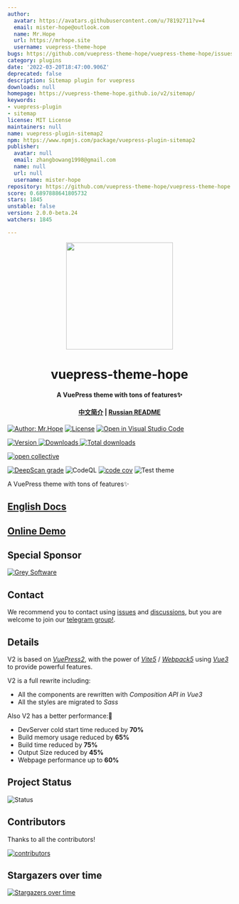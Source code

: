 ```yaml
---
author:
  avatar: https://avatars.githubusercontent.com/u/78192711?v=4
  email: mister-hope@outlook.com
  name: Mr.Hope
  url: https://mrhope.site
  username: vuepress-theme-hope
bugs: https://github.com/vuepress-theme-hope/vuepress-theme-hope/issues
category: plugins
date: '2022-03-20T18:47:00.906Z'
deprecated: false
description: Sitemap plugin for vuepress
downloads: null
homepage: https://vuepress-theme-hope.github.io/v2/sitemap/
keywords:
- vuepress-plugin
- sitemap
license: MIT License
maintainers: null
name: vuepress-plugin-sitemap2
npm: https://www.npmjs.com/package/vuepress-plugin-sitemap2
publisher:
  avatar: null
  email: zhangbowang1998@gmail.com
  name: null
  url: null
  username: mister-hope
repository: https://github.com/vuepress-theme-hope/vuepress-theme-hope
score: 0.6897888641805732
stars: 1845
unstable: false
version: 2.0.0-beta.24
watchers: 1845

---
```


<!-- markdownlint-disable -->
<p align="center">
  <img width="240" src="https://theme-hope-assets.vuejs.press/logo.svg" style="text-align: center;">
</p>
<h1 align="center">vuepress-theme-hope</h1>
<h4 align="center">A VuePress theme with tons of features✨</h4>

<h4 align="center">

[中文简介](README-zh.md) | [Russian README](https://github.com/vuepress-theme-hope/theme-ru-docs)

</h4>

[![Author: Mr.Hope](https://img.shields.io/badge/Author-Mr.Hope-blue.svg?style=for-the-badge)](https://mister-hope.com)
[![License](https://img.shields.io/npm/l/vuepress-theme-hope.svg?style=for-the-badge)](https://github.com/vuepress-theme-hope/vuepress-theme-hope/blob/main/LICENSE)
[![Open in Visual Studio Code](https://img.shields.io/badge/-open%20in%20vscode-blue?style=for-the-badge&logo=visualstudiocode)](https://open.vscode.dev/vuepress-theme-hope/vuepress-theme-hope)

<!-- markdownlint-restore -->

[![Version](https://img.shields.io/npm/v/vuepress-theme-hope.svg?style=flat-square&logo=npm) ![Downloads](https://img.shields.io/npm/dm/vuepress-theme-hope.svg?style=flat-square&logo=npm) ![Total downloads](https://img.shields.io/npm/dt/vuepress-theme-hope?style=flat-square&logo=npm)](https://www.npmjs.com/package/vuepress-theme-hope)

[![open collective](https://opencollective.com/vuepress-theme-hope/tiers/badge.svg)](https://opencollective.com/vuepress-theme-hope)

[![DeepScan grade](https://deepscan.io/api/teams/9792/projects/17544/branches/405512/badge/grade.svg)](https://deepscan.io/dashboard#view=project&tid=9792&pid=17544&bid=405512)
![CodeQL](https://github.com/vuepress-theme-hope/vuepress-theme-hope/actions/workflows/codeql-analysis.yml/badge.svg)
[![code cov](https://codecov.io/gh/vuepress-theme-hope/vuepress-theme-hope/branch/main/graph/badge.svg?token=TNYMbGlxQ9)](https://codecov.io/gh/vuepress-theme-hope/vuepress-theme-hope)
![Test theme](https://github.com/vuepress-theme-hope/vuepress-theme-hope/actions/workflows/main.yml/badge.svg)

A VuePress theme with tons of features✨

## [English Docs](https://theme-hope.vuejs.press/)

## [Online Demo](https://stackblitz.com/fork/vuepress-theme-hope)

## Special Sponsor

[![Grey Software](https://vuepress-theme-hope.github.io/grey-software.svg)](https://grey.software/)

## Contact

We recommend you to contact using [issues](https://github.com/vuepress-theme-hope/vuepress-theme-hope/issues) and [discussions](https://github.com/vuepress-theme-hope/vuepress-theme-hope/discussions), but you are welcome to join our [telegram group!](https://t.me/vuepressthemehope).

## Details

V2 is based on [_VuePress2_](https://vuejs.press), with the power of [_Vite5_](https://vitejs.dev) / [_Webpack5_](https://webpack.js.org) using [_Vue3_](https://vuejs.org) to provide powerful features.

V2 is a full rewrite including:

- All the components are rewritten with _Composition API in Vue3_
- All the styles are migrated to _Sass_

Also V2 has a better performance:🚀

- DevServer cold start time reduced by **70%**
- Build memory usage reduced by **65%**
- Build time reduced by **75%**
- Output Size reduced by **45%**
- Webpage performance up to **60%**

## Project Status

![Status](https://repobeats.axiom.co/api/embed/1164cd0962fe9e8ce7fd3785cb28c79adecf8a26.svg)

## Contributors

Thanks to all the contributors!

[![contributors](https://contrib.rocks/image?repo=vuepress-theme-hope/vuepress-theme-hope)](https://github.com/vuepress-theme-hope/vuepress-theme-hope/graphs/contributors)

## Stargazers over time

[![Stargazers over time](https://starchart.cc/vuepress-theme-hope/vuepress-theme-hope.svg)](https://starchart.cc/vuepress-theme-hope/vuepress-theme-hope)
